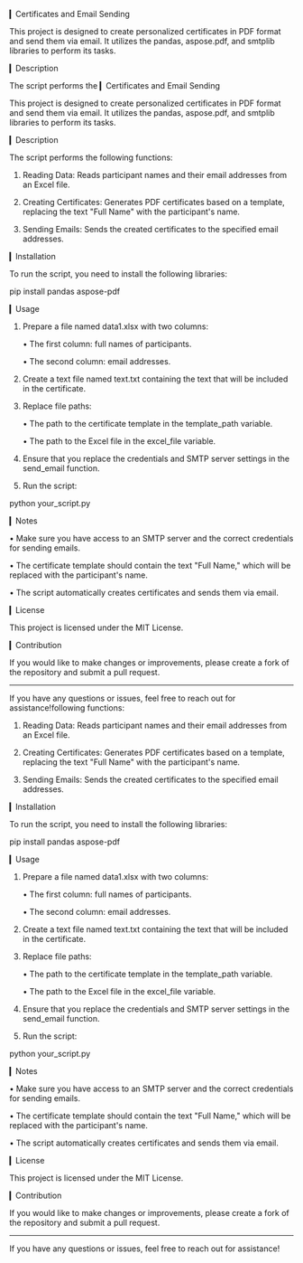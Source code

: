▎Certificates and Email Sending

This project is designed to create personalized certificates in PDF format and send them via email. It utilizes the pandas, aspose.pdf, and smtplib libraries to perform its tasks.

▎Description

The script performs the ▎Certificates and Email Sending

This project is designed to create personalized certificates in PDF format and send them via email. It utilizes the pandas, aspose.pdf, and smtplib libraries to perform its tasks.

▎Description

The script performs the following functions:

1. Reading Data: Reads participant names and their email addresses from an Excel file.

2. Creating Certificates: Generates PDF certificates based on a template, replacing the text "Full Name" with the participant's name.

3. Sending Emails: Sends the created certificates to the specified email addresses.

▎Installation

To run the script, you need to install the following libraries:

pip install pandas aspose-pdf


▎Usage

1. Prepare a file named data1.xlsx with two columns:

   • The first column: full names of participants.

   • The second column: email addresses.

2. Create a text file named text.txt containing the text that will be included in the certificate.

3. Replace file paths:

   • The path to the certificate template in the template_path variable.

   • The path to the Excel file in the excel_file variable.

4. Ensure that you replace the credentials and SMTP server settings in the send_email function.

5. Run the script:

python your_script.py


▎Notes

• Make sure you have access to an SMTP server and the correct credentials for sending emails.

• The certificate template should contain the text "Full Name," which will be replaced with the participant's name.

• The script automatically creates certificates and sends them via email.

▎License

This project is licensed under the MIT License.

▎Contribution

If you would like to make changes or improvements, please create a fork of the repository and submit a pull request.

---

If you have any questions or issues, feel free to reach out for assistance!following functions:

1. Reading Data: Reads participant names and their email addresses from an Excel file.

2. Creating Certificates: Generates PDF certificates based on a template, replacing the text "Full Name" with the participant's name.

3. Sending Emails: Sends the created certificates to the specified email addresses.

▎Installation

To run the script, you need to install the following libraries:

pip install pandas aspose-pdf


▎Usage

1. Prepare a file named data1.xlsx with two columns:

   • The first column: full names of participants.

   • The second column: email addresses.

2. Create a text file named text.txt containing the text that will be included in the certificate.

3. Replace file paths:

   • The path to the certificate template in the template_path variable.

   • The path to the Excel file in the excel_file variable.

4. Ensure that you replace the credentials and SMTP server settings in the send_email function.

5. Run the script:

python your_script.py


▎Notes

• Make sure you have access to an SMTP server and the correct credentials for sending emails.

• The certificate template should contain the text "Full Name," which will be replaced with the participant's name.

• The script automatically creates certificates and sends them via email.

▎License

This project is licensed under the MIT License.

▎Contribution

If you would like to make changes or improvements, please create a fork of the repository and submit a pull request.

---

If you have any questions or issues, feel free to reach out for assistance!
